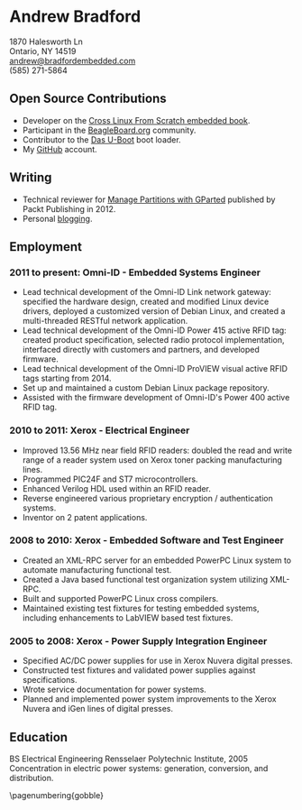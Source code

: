 # Andrew Bradford

1870 Halesworth Ln  
Ontario, NY 14519  
[andrew@bradfordembedded.com][email]  
(585) 271-5864  

[email]: mailto:andrew@bradfordembedded.com

## Open Source Contributions

* Developer on the [Cross Linux From Scratch embedded book][clfs].
* Participant in the [BeagleBoard.org][beagle] community.
* Contributor to the [Das U-Boot][u-boot] boot loader.
* My [GitHub][github] account.

[clfs]: http://cross-lfs.org/view/clfs-embedded/
[beagle]: http://beagleboard.org
[gsoc]: https://www.google-melange.com/gsoc/homepage/google/gsoc2013
[u-boot]: http://www.denx.de/wiki/U-Boot/WebHome
[github]: http://github.com/bradfa

## Writing

* Technical reviewer for [Manage Partitions with GParted][gparted] published by
Packt Publishing in 2012.
* Personal [blogging][blog].

[gparted]: http://www.packtpub.com/manage-disk-space-partitions-with-gparted/book
[blog]: http://www.bradfordembedded.com

## Employment

### 2011 to present: Omni-ID - Embedded Systems Engineer

* Lead technical development of the Omni-ID Link network gateway: specified the
  hardware design, created and modified Linux device drivers, deployed a
  customized version of Debian Linux, and created a multi-threaded RESTful
  network application.
* Lead technical development of the Omni-ID Power 415 active RFID tag: created
  product specification, selected radio protocol implementation, interfaced
  directly with customers and partners, and developed firmware.
* Lead technical development of the Omni-ID ProVIEW visual active RFID tags
  starting from 2014.
* Set up and maintained a custom Debian Linux package repository.
* Assisted with the firmware development of Omni-ID's Power 400 active RFID tag.

### 2010 to 2011: Xerox - Electrical Engineer

* Improved 13.56 MHz near field RFID readers: doubled the read and
  write range of a reader system used on Xerox toner packing manufacturing
  lines.
* Programmed PIC24F and ST7 microcontrollers.
* Enhanced Verilog HDL used within an RFID reader.
* Reverse engineered various proprietary encryption / authentication systems.
* Inventor on 2 patent applications.

### 2008 to 2010: Xerox - Embedded Software and Test Engineer

* Created an XML-RPC server for an embedded PowerPC Linux system to automate
  manufacturing functional test.
* Created a Java based functional test organization system utilizing XML-RPC.
* Built and supported PowerPC Linux cross compilers.
* Maintained existing test fixtures for testing embedded systems, including
  enhancements to LabVIEW based test fixtures.

### 2005 to 2008: Xerox - Power Supply Integration Engineer

* Specified AC/DC power supplies for use in Xerox Nuvera digital presses.
* Constructed test fixtures and validated power supplies against specifications.
* Wrote service documentation for power systems.
* Planned and implemented power system improvements to the Xerox Nuvera and iGen
  lines of digital presses.

## Education

BS Electrical Engineering Rensselaer Polytechnic Institute, 2005  
Concentration in electric power systems: generation, conversion, and
distribution.

\pagenumbering{gobble}
